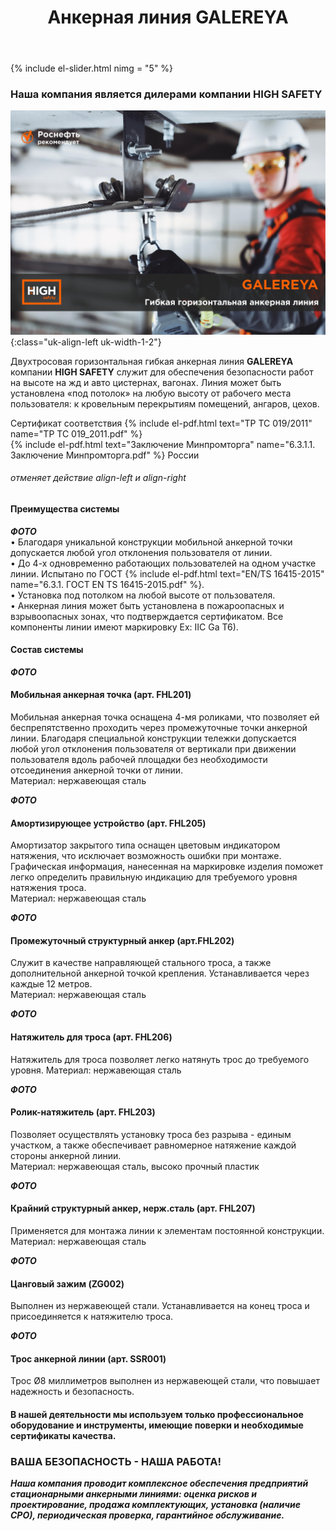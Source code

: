 ﻿---
title: Анкерная линия GALEREYA
cat: 3
sortid: 3.1
submenu: true
---

<div style="clear:both"></div>

{% include el-slider.html  nimg = "5" %}


### Наша компания является дилерами компании **HIGH SAFETY**
![](/img/toplogo/3.1.0.jpg){:class="uk-align-left uk-width-1-2"}

Двухтросовая горизонтальная гибкая анкерная линия **GALEREYA** компании **HIGH SAFETY** служит для обеспечения безопасности работ на высоте на жд и авто цистернах, вагонах. Линия может быть установлена «под потолок» на любую высоту от рабочего места пользователя: к кровельным перекрытиям помещений, ангаров, цехов.   

Сертификат соответствия {% include el-pdf.html text="TP TC 019/2011" name="TP TC 019_2011.pdf" %}    
{% include el-pdf.html text="Заключение Минпромторга" name="6.3.1.1. Заключение Минпромторга.pdf" %} России   

###### отменяет действие align-left и align-right

#### Преимущества системы

***ФОТО***  
• Благодаря уникальной конструкции мобильной анкерной точки допускается любой угол отклонения пользователя от линии.   
• До 4-х одновременно работающих пользователей на одном участке линии. Испытано по ГОСТ {% include el-pdf.html text="EN/TS 16415-2015" name="6.3.1. ГОСТ EN TS 16415-2015.pdf" %}.   
• Установка под потолком на любой высоте от пользователя.  
• Анкерная линия может быть установлена в пожароопасных и взрывоопасных зонах, что подтверждается сертификатом. Все компоненты линии имеют маркировку Ex: IIC Ga T6).   

#### Состав системы

***ФОТО***
#### Мобильная анкерная точка (арт. FHL201)  
Мобильная анкерная точка оснащена 4-мя роликами, что позволяет ей беспрепятственно проходить через промежуточные точки анкерной линии. Благодаря специальной конструкции тележки допускается любой угол отклонения пользователя от вертикали при движении пользователя вдоль рабочей площадки без необходимости отсоединения анкерной точки от линии.    
Материал: нержавеющая сталь

***ФОТО***
#### Амортизирующее устройство (арт. FHL205)  
Амортизатор закрытого типа оснащен цветовым индикатором натяжения, что исключает возможность ошибки при монтаже. Графическая информация, нанесенная на маркировке изделия поможет легко определить правильную индикацию для требуемого уровня натяжения троса.  
Материал: нержавеющая сталь

***ФОТО***
#### Промежуточный структурный анкер (арт.FHL202)  
Служит в качестве направляющей стального троса, а также дополнительной анкерной точкой крепления. Устанавливается через каждые 12 метров.   
Материал: нержавеющая сталь
 
***ФОТО***
#### Натяжитель для троса (арт. FHL206)  
Натяжитель для троса позволяет легко натянуть трос до требуемого уровня.
Материал: нержавеющая сталь
 
***ФОТО***
#### Ролик-натяжитель (арт. FHL203)  
Позволяет осуществлять установку троса без разрыва - единым участком, а также обеспечивает равномерное натяжение каждой стороны анкерной линии.  
Материал: нержавеющая сталь, высоко прочный пластик
 
***ФОТО***
#### Крайний структурный анкер, нерж.сталь (арт. FHL207)  
Применяется для монтажа линии к элементам постоянной конструкции.   
Материал: нержавеющая сталь
 
***ФОТО***
#### Цанговый зажим (ZG002)  
Выполнен из нержавеющей стали. Устанавливается на конец троса и присоединяется к натяжителю троса.
 
***ФОТО***
#### Трос анкерной линии (арт. SSR001)    
Трос Ø8 миллиметров выполнен из нержавеющей стали, что повышает надежность и безопасность.
 


#### В нашей деятельности мы используем только профессиональное оборудование и инструменты, имеющие поверки и необходимые сертификаты качества.


### ВАША БЕЗОПАСНОСТЬ - НАША РАБОТА!

***Наша компания проводит комплексное обеспечения предприятий стационарными анкерными линиями: оценка рисков и проектирование, продажа комплектующих, установка (наличие СРО), периодическая проверка, гарантийное обслуживание.***


